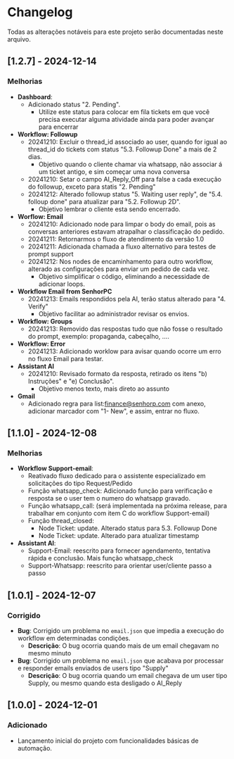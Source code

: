 # Changelog

Todas as alterações notáveis para este projeto serão documentadas neste arquivo.

## [1.2.7] - 2024-12-14
### Melhorias
- **Dashboard**: 
  - Adicionado status "2. Pending".
    -  Utilize este status para colocar em fila tickets em que você precisa executar alguma atividade ainda para poder avançar para encerrar
- **Workflow: Followup** 
  - 20241210: Excluir o thread_id associado ao user, quando for igual ao thread_id do tickets com status "5.3. Followup Done" a mais de 2 dias.
    - Objetivo quando o cliente chamar via whatsapp, não associar á um ticket antigo, e sim começar uma nova conversa
  - 20241210: Setar o campo AI_Reply_Off para false a cada execução do followup, exceto para statis "2. Pending"
  - 20241212: Alterado followup status "5. Waiting user reply", de "5.4. folloup done" para atualizar para "5.2. Followup 2D".
    - Objetivo lembrar o cliente esta sendo encerrado.
- **Worflow: Email**
  - 20241210: Adicionado node para limpar o body do email, pois as conversas anteriores estavam atrapalhar o classificação do pedido.
  - 20241211: Retornarmos o fluxo de atendimento da versão 1.0
  - 20241211: Adicionada chamada a fluxo alternativo para testes de prompt support
  - 20241212: Nos nodes de encaminhamento para outro workflow, alterado as configurações para enviar um pedido de cada vez.
    - Objetivo simplificar o código, eliminando a necessidade de adicionar loops.
- **Workflow Email from SenhorPC**
  - 20241213: Emails respondidos pela AI, terão status alterado para "4. Verify"
    - Objetivo facilitar ao administrador revisar os envios. 
- **Workflow: Groups**
  - 20241213: Removido das respostas tudo que não fosse o resultado do prompt, exemplo: propaganda, cabeçalho, ....
- **Workflow: Error**
  - 20241213: Adicionado worklow para avisar quando ocorre um erro no fluxo Email para testar.
- **Assistant AI**
  - 20241210: Revisado formato da resposta, retirado os itens "b) Instruções" e "e) Conclusão".
    - Objetivo menos texto, mais direto ao assunto
- **Gmail**
  - Adicionado regra para list:finance@senhorp.com com anexo, adicionar marcador com "1- New", e assim, entrar no fluxo.

## [1.1.0] - 2024-12-08
### Melhorias
- **Workflow Support-email**: 
  - Reativado fluxo dedicado para o assistente especializado em solicitações do tipo Request/Pedido
  - Função whatsapp_check: Adicionado função para verificação e resposta se o user tem o numero do whatsapp gravado.
  - Função whatsapp_call: (será implementada na próxima release, para trabalhar em conjunto com item C do workflow Support-email)
  - Função thread_closed:
    - Node Ticket: update. Alterado status para 5.3. Followup Done
    - Node Ticket: update. Alterado para atualizar timestamp
- **Assistant AI**:
  - Support-Email: reescrito para fornecer agendamento, tentativa rápida e conclusão. Mais função whatsapp_check
  - Support-Whatsapp: reescrito para orientar user/cliente passo a passo

## [1.0.1] - 2024-12-07
### Corrigido
- **Bug**: Corrigido um problema no `email.json` que impedia a execução do workflow em determinadas condições.
  - **Descrição**: O bug ocorria quando mais de um email chegavam no mesmo minuto
- **Bug**: Corrigido um problema no `email.json` que acabava por processar e responder emails enviados de users tipo "Supply"
  - **Descrição**: O bug ocorria quando um email chegava de um user tipo Supply, ou mesmo quando esta desligado o AI_Reply

## [1.0.0] - 2024-12-01
### Adicionado
- Lançamento inicial do projeto com funcionalidades básicas de automação.
